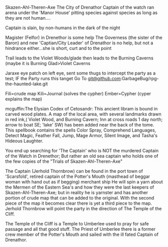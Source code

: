 Skazen-Ahl-Theren-Axe
The City of Drenathor 
Captain of the watch ran arena under the 'Manor House' pitting species against species as long as they are not human....

Captain is slain, by non-humans in the dark of the night

Magister (Felfor) in Drenethor is some help
The Governess (the sister of the Baron) and new 'Captian/City Leader' of Drenathor is no help, but not a hindrance either...she is short, curt and to the point

Trail leads to the Violet Woods/glade then leads to the Burning Caverns (maybe it is Burning Glad>Violet Caverns

Jaraxe eye patch on left eye, sent some thugs to intercept the party as a test; IF the Party runs this tanget Go To git@github.com:GarbageBug/rpg-the-haunted-lake.git

Fili=crude map
Kili=Journal (solves the cypher)
Ember=Cypher (cyper explains the map)

mcguffin:The Elysian Codex of Cetosandr: This ancient libram is bound in carved wood plates. A map of the local area, with several landmarks drawn in red ink,( Violet Wood, and Burning Cavern; Inn at cross roads 1 day north; arrow to boat SE; 'lake' SW) has been added near the back of the tome. This spellbook contains the spells Color Spray, Comprehend Languages, Detect Magic, Feather Fall, Jump, Mage Armor, Silent Image, and Tasha's Hideous Laughter.

You end up searching for 'The Captain' who is NOT the murdered Captain of the Watch in Drenethor;
But rather an old sea captain who holds one of the few copies of the "Trials of Skazen-Ahl-Theren-Axe"

The Captain (Jerhold Thornbrow) can be found in the port town of 'Scarsfold', retired captain of the Potter's Mouth (masthead of beggar woman with hand out as if begging) merchant ship
He will spin a yarn about the Mermen of the Eastern Sea's and how they were the last keepers of Skazen-Ahl-Theren-Axe; but in reality he is yarnster and has another portion of crude map that can be added to the original. 
With the second piece of the map it becomes clear there is yet a third piece to the map.  Jerhold Thornbrow will point the party in the direction of The Temple of the Cliff.

The Temple of the Cliff is a Temple to Umberlee used to pray for safe passage and all that good stuff.  The Priest of Umberlee there is a former crew member of the Potter's Mouth and sailed with the ill fated Captain of Drenathor. 